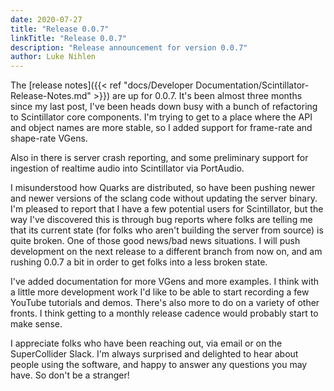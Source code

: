 ```yaml
---
date: 2020-07-27
title: "Release 0.0.7"
linkTitle: "Release 0.0.7"
description: "Release announcement for version 0.0.7"
author: Luke Nihlen
---
```


The [release notes]({{< ref "docs/Developer Documentation/Scintillator-Release-Notes.md" >}}) are up for 0.0.7. It's
been almost three months since my last post, I've been heads down busy with a bunch of refactoring to Scintillator core
components. I'm trying to get to a place where the API and object names are more stable, so I added support for
frame-rate and shape-rate VGens.

Also in there is server crash reporting, and some preliminary support for ingestion of realtime audio into Scintillator
via PortAudio.

I misunderstood how Quarks are distributed, so have been pushing newer and newer versions of the sclang code without
updating the server binary. I'm pleased to report that I have a few potential users for Scintillator, but the way I've
discovered this is through bug reports where folks are telling me that its current state (for folks who aren't building
the server from source) is quite broken. One of those good news/bad news situations. I will push development on the next
release to a different branch from now on, and am rushing 0.0.7 a bit in order to get folks into a less broken state.

I've added documentation for more VGens and more examples. I think with a little more development work I'd like to
be able to start recording a few YouTube tutorials and demos. There's also more to do on a variety of other fronts. I
think getting to a monthly release cadence would probably start to make sense.

I appreciate folks who have been reaching out, via email or on the SuperCollider Slack. I'm always surprised and
delighted to hear about people using the software, and happy to answer any questions you may have. So don't be a
stranger!

